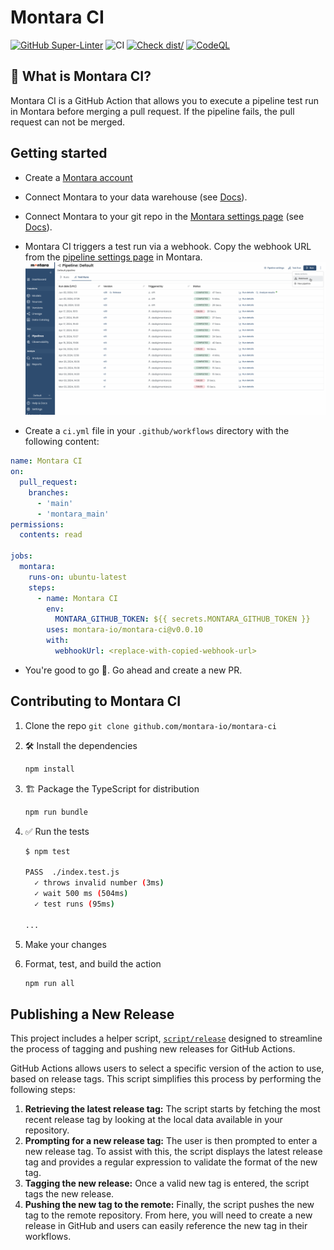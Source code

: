 # Montara CI

[![GitHub Super-Linter](https://github.com/actions/typescript-action/actions/workflows/linter.yml/badge.svg)](https://github.com/super-linter/super-linter)
![CI](https://github.com/actions/typescript-action/actions/workflows/ci.yml/badge.svg)
[![Check dist/](https://github.com/actions/typescript-action/actions/workflows/check-dist.yml/badge.svg)](https://github.com/actions/typescript-action/actions/workflows/check-dist.yml)
[![CodeQL](https://github.com/actions/typescript-action/actions/workflows/codeql-analysis.yml/badge.svg)](https://github.com/actions/typescript-action/actions/workflows/codeql-analysis.yml)

## 🤔 What is Montara CI?

Montara CI is a GitHub Action that allows you to execute a pipeline test run in
Montara before merging a pull request. If the pipeline fails, the pull request
can not be merged.

## Getting started

- Create a [Montara account](https://app.montara.io)

- Connect Montara to your data warehouse (see
  [Docs](https://app.montara.io/docs/docs/Settings/#warehouse-connection)).

- Connect Montara to your git repo in the
  [Montara settings page](https://app.montara.io/app/settings?selectedSettingsTab=2)
  (see
  [Docs](https://app.montara.io/docs/docs/Settings/Integrations/dbt/GitHubRepo/)).

- Montara CI triggers a test run via a webhook. Copy the webhook URL from the
  [pipeline settings page](https://app.montara.io/app/pipelines) in Montara.
  ![Webhook url](./images/MCI%20webhook.gif)

- Create a `ci.yml` file in your `.github/workflows` directory with the
  following content:

```yaml
name: Montara CI
on:
  pull_request:
    branches:
      - 'main'
      - 'montara_main'
permissions:
  contents: read

jobs:
  montara:
    runs-on: ubuntu-latest
    steps:
      - name: Montara CI
        env:
          MONTARA_GITHUB_TOKEN: ${{ secrets.MONTARA_GITHUB_TOKEN }}
        uses: montara-io/montara-ci@v0.0.10
        with:
          webhookUrl: <replace-with-copied-webhook-url>
```

- You're good to go 🚀. Go ahead and create a new PR.

## Contributing to Montara CI

1. Clone the repo `git clone github.com/montara-io/montara-ci`

1. :hammer_and_wrench: Install the dependencies

   ```bash
   npm install
   ```

1. :building_construction: Package the TypeScript for distribution

   ```bash
   npm run bundle
   ```

1. :white_check_mark: Run the tests

   ```bash
   $ npm test

   PASS  ./index.test.js
     ✓ throws invalid number (3ms)
     ✓ wait 500 ms (504ms)
     ✓ test runs (95ms)

   ...
   ```

1. Make your changes
1. Format, test, and build the action

   ```bash
   npm run all
   ```

## Publishing a New Release

This project includes a helper script, [`script/release`](./script/release)
designed to streamline the process of tagging and pushing new releases for
GitHub Actions.

GitHub Actions allows users to select a specific version of the action to use,
based on release tags. This script simplifies this process by performing the
following steps:

1. **Retrieving the latest release tag:** The script starts by fetching the most
   recent release tag by looking at the local data available in your repository.
1. **Prompting for a new release tag:** The user is then prompted to enter a new
   release tag. To assist with this, the script displays the latest release tag
   and provides a regular expression to validate the format of the new tag.
1. **Tagging the new release:** Once a valid new tag is entered, the script tags
   the new release.
1. **Pushing the new tag to the remote:** Finally, the script pushes the new tag
   to the remote repository. From here, you will need to create a new release in
   GitHub and users can easily reference the new tag in their workflows.
